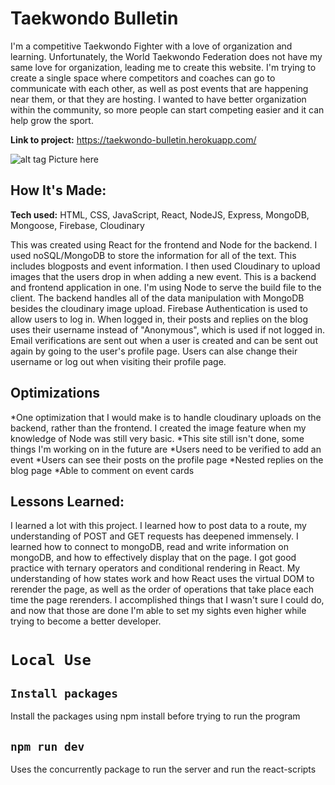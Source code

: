 # Taekwondo Bulletin
I'm a competitive Taekwondo Fighter with a love of organization and learning. Unfortunately, the World Taekwondo Federation does not have my same love for organization, leading me to create this website. I'm trying to create a single space where competitors and coaches can go to communicate with each other, as well as post events that are happening near them, or that they are hosting. I wanted to have better organization within the community, so more people can start competing easier and it can help grow the sport.

**Link to project:** https://taekwondo-bulletin.herokuapp.com/

![alt tag](http://placecorgi.com/1200/650) Picture here

## How It's Made:

**Tech used:** HTML, CSS, JavaScript, React, NodeJS, Express, MongoDB, Mongoose, Firebase, Cloudinary

This was created using React for the frontend and Node for the backend. I used noSQL/MongoDB to store the information for all of the text. This includes blogposts and event information. I then used Cloudinary to upload images that the users drop in when adding a new event. This is a backend and frontend application in one. I'm using Node to serve the build file to the client. The backend handles all of the data manipulation with MongoDB besides the cloudinary image upload. Firebase Authentication is used to allow users to log in. When logged in, their posts and replies on the blog uses their username instead of "Anonymous", which is used if not logged in. Email verifications are sent out when a user is created and can be sent out again by going to the user's profile page. Users can alse change their username or log out when visiting their profile page.

## Optimizations

*One optimization that I would make is to handle cloudinary uploads on the backend, rather than the frontend. I created the image feature when my knowledge of Node was still very basic.
*This site still isn't done, some things I'm working on in the future are
  *Users need to be verified to add an event
  *Users can see their posts on the profile page
  *Nested replies on the blog page
  *Able to comment on event cards
  
## Lessons Learned:

I learned a lot with this project. I learned how to post data to a route, my understanding of POST and GET requests has deepened immensely. I learned how to connect to mongoDB, read and write information on mongoDB, and how to effectively display that on the page. I got good practice with ternary operators and conditional rendering in React. My understanding of how states work and how React uses the virtual DOM to rerender the page, as well as the order of operations that take place each time the page rerenders. I accomplished things that I wasn't sure I could do, and now that those are done I'm able to set my sights even higher while trying to become a better developer.

# `Local Use`

## `Install packages`
Install the packages using npm install before trying to run the program

## `npm run dev`
Uses the concurrently package to run the server and run the react-scripts


